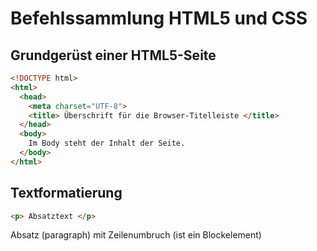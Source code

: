 # Befehlssammlung HTML5 und CSS

## Grundgerüst einer HTML5-Seite
```html
<!DOCTYPE html>
<html>
  <head>
    <meta charset="UTF-8">
    <title> Überschrift für die Browser-Titelleiste </title>
  </head>
  <body>
    Im Body steht der Inhalt der Seite.
  </body>
</html>
```
## Textformatierung

```html
<p> Absatztext </p>
```
Absatz (paragraph) mit Zeilenumbruch
(ist ein Blockelement)

